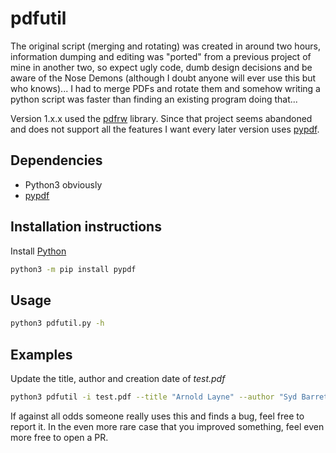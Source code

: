# pdfutil
The original script (merging and rotating) was created in around two hours, information dumping and editing was "ported" from a previous project of mine in another two, so expect ugly code, dumb design decisions and be aware of the Nose Demons (although I doubt anyone will ever use this but who knows)...
I had to merge PDFs and rotate them and somehow writing a python script was faster than finding an existing program doing that...

Version 1.x.x used the [pdfrw](https://github.com/pmaupin/pdfrw) library.
Since that project seems abandoned and does not support all the features I want every later version uses [pypdf](https://github.com/py-pdf/pypdf).

## Dependencies
* Python3 obviously
* [pypdf](https://github.com/py-pdf/pypdf)

## Installation instructions

Install [Python](https://www.python.org/downloads/)
```bash
python3 -m pip install pypdf
```

## Usage
```bash
python3 pdfutil.py -h
```

## Examples

Update the title, author and creation date of *test.pdf*
```bash
python3 pdfutil -i test.pdf --title "Arnold Layne" --author "Syd Barret" --creation_date 19670310004156 -f
```

If against all odds someone really uses this and finds a bug, feel free to report it.
In the even more rare case that you improved something, feel even more free to open a PR.
